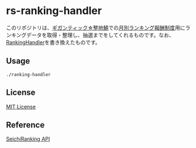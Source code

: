 # rs-ranking-handler

このリポジトリは、[ギガンティック☆整地鯖](https://www.seichi.network/gigantic)での[月別ランキング報酬制度](https://twitter.com/seichiclick/status/1325705083686801415)用にランキングデータを取得・整理し、抽選までをしてくれるものです。なお、[RankingHandler](https://github.com/Lucky3028/RankingHandler)を書き換えたものです。

## Usage

```shell
./ranking-handler
```

## License

[MIT License](./LICENSE)

## Reference

[SeichiRanking API](https://github.com/GiganticMinecraft/SeichiRanking/wiki/API )
